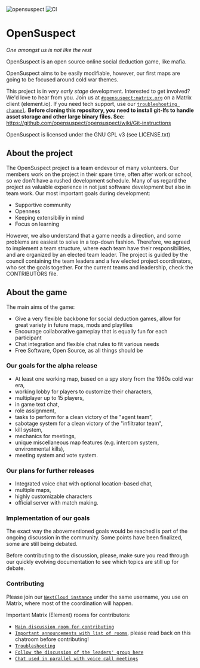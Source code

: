 ![opensuspect](https://socialify.git.ci/opensuspect/opensuspect/image?description=1&font=Source%20Code%20Pro&forks=1&language=1&owner=1&pattern=Floating%20Cogs&pulls=1&stargazers=1&theme=Dark)
![CI](https://github.com/opensuspect/opensuspect/workflows/CI/badge.svg?branch=main)
# OpenSuspect

*One amongst us is not like the rest*

OpenSuspect is an open source online social deduction game, like mafia.

OpenSuspect aims to be easily modifiable, however, our first maps are going to be focused around cold war themes.

This project is in *very early stage* development.
Interested to get involved? We'd love to hear from you.
Join us at [`#opensuspect:matrix.org`](https://matrix.to/#/#opensuspect:matrix.org) on a Matrix client (element.io).
If you need tech support, use our [`troubleshooting channel`](https://matrix.to/#/!OuHmTdwKPGMJCYeyZH:matrix.org?via=matrix.org&via=privacytools.io).
**Before cloning this repository, you need to install git-lfs to handle asset storage and other large binary files. See:** https://github.com/opensuspect/opensuspect/wiki/Git-instructions

OpenSuspect is licensed under the GNU GPL v3 (see LICENSE.txt)

## About the project
The OpenSuspect project is a team endevour of many volunteers. Our members work on the project in their spare time, often after work or school, so we don't have a rushed development schedule. Many of us regard the project as valuable experience in not just software development but also in team work. Our most important goals during development:
* Supportive community
* Openness
* Keeping extensibiliy in mind
* Focus on learning

However, we also understand that a game needs a direction, and some problems are easiest to solve in a top-down fashion. Therefore, we agreed to implement a team structure, where each team have their responsibilities, and are organized by an elected team leader. The project is guided by the council containing the team leaders and a few elected project coordinators, who set the goals together. For the current teams and leadership, check the CONTRIBUTORS file.

## About the game
The main aims of the game:
* Give a very flexible backbone for social deduction games, allow for great variety in future maps, mods and playtiles
* Encourage collaborative gameplay that is equally fun for each participant
* Chat integration and flexible chat rules to fit various needs
* Free Software, Open Source, as all things should be

### Our goals for the alpha release
* At least one working map, based on a spy story from the 1960s cold war era,
* working lobby for players to customize their characters,
* multiplayer up to 15 players,
* in game text chat,
* role assignment,
* tasks to perform for a clean victory of the "agent team",
* sabotage system for a clean victory of the "infiltrator team",
* kill system,
* mechanics for meetings,
* unique miscellaneous map features (e.g. intercom system, environmental kills),
* meeting system and vote system.

### Our plans for further releases
* Integrated voice chat with optional location-based chat,
* multiple maps,
* highly customizable characters
* official server with match making.

### Implementation of our goals
The exact way the abovementioned goals would be reached is part of the ongoing discussion in the community. Some points have been finalized, some are still being debated.

Before contributing to the discussion, please, make sure you read through our quickly evolving documentation to see which topics are still up for debate.

### Contributing
Please join our [`NextCloud instance`](https://nextcloud.opensuspect.com) under the same username, you use on Matrix, where most of the coordination will happen.

Important Matrix (Element) rooms for contributors:
* [`Main discussion room for contributing`](https://matrix.to/#/#opensuspect:matrix.org)
* [`Important announcements with list of rooms`](https://matrix.to/#/!qpcAgDbArKnMphhMFm:matrix.org?via=matrix.org&via=madek.allaboutlbc.com&via=matrix.leander.media), please read back on this chatroom before contributing!
* [`Troubleshooting`](https://matrix.to/#/!OuHmTdwKPGMJCYeyZH:matrix.org?via=matrix.org&via=privacytools.io)
* [`Follow the discussion of the leaders' group here`](https://matrix.to/#/!iknjKWVUzTsLtMtsZN:matrix.org?via=matrix.org)
* [`Chat used in parallel with voice call meetings`](https://matrix.to/#/!kFCSiUiVIysdSVtRzh:matrix.org?via=matrix.org&via=matrix.leander.media)
